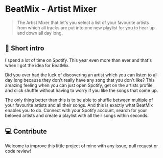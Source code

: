 # BeatMix - Artist Mixer

> The Artist Mixer that let&#39;s you select a list of your favourite artists from which all tracks are put into one new playlist for you to hear up and down all day long.

## :wave: Short intro
I spend a lot of time on Spotify. This year even more than ever and that's when I got the idea for BeatMix.


Did you ever had the luck of discovering an artist which you can listen to all day long because they don't really have
any song that you don't like? This amazing feeling when you can just open Spotify, get on the artists profile and click shuffle
without having to worry if you like the songs that come up.


The only thing better than this is to be able to shuffle between multiple of your favourite artists and all their songs.
And this is exactly what BeatMix enables you to do. Connect with your Spotify account, search for your beloved artists and
create a playlist with all their songs within seconds.

## :computer: Contribute
Welcome to improve this little project of mine with any issue, pull request or code review!
